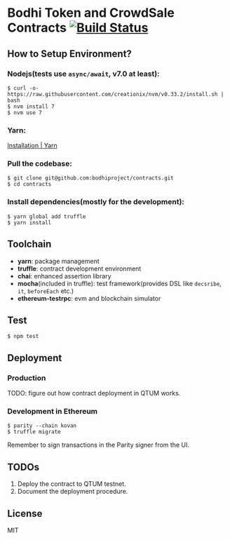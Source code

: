 # Bodhi Token and CrowdSale Contracts [![Build Status](https://travis-ci.com/bodhiproject/contracts.svg?token=yhzSGYVKSykUrXc4FYC8&branch=master)](https://travis-ci.com/bodhiproject/contracts)

## How to Setup Environment?

### Nodejs(tests use `async/await`, v7.0 at least):

    $ curl -o- https://raw.githubusercontent.com/creationix/nvm/v0.33.2/install.sh | bash
    $ nvm install 7
    $ nvm use 7
    
### Yarn:
 
[Installation | Yarn](https://yarnpkg.com/en/docs/install)

### Pull the codebase:

    $ git clone git@github.com:bodhiproject/contracts.git
    $ cd contracts
    
### Install dependencies(mostly for the development):

    $ yarn global add truffle
    $ yarn install
    
## Toolchain

* __yarn__: package management
* __truffle__: contract development environment
* __chai__: enhanced assertion library 
* __mocha__(included in truffle): test framework(provides DSL like `decsribe`, `it`, `beforeEach` etc.)
* __ethereum-testrpc__: evm and blockchain simulator

## Test

    $ npm test

## Deployment

### Production
TODO: figure out how contract deployment in QTUM works.

### Development in Ethereum

    $ parity --chain kovan
    $ truffle migrate
    
Remember to sign transactions in the Parity signer from the UI.
    
## TODOs
1. Deploy the contract to QTUM testnet. 
2. Document the deployment procedure.

## License
MIT
